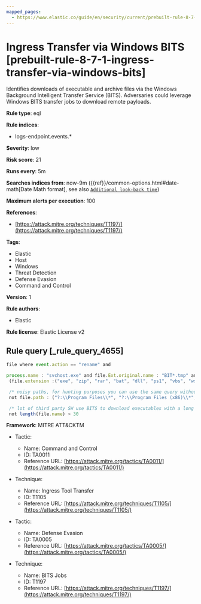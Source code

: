 ```yaml
---
mapped_pages:
  - https://www.elastic.co/guide/en/security/current/prebuilt-rule-8-7-1-ingress-transfer-via-windows-bits.html
---
```


# Ingress Transfer via Windows BITS [prebuilt-rule-8-7-1-ingress-transfer-via-windows-bits]

Identifies downloads of executable and archive files via the Windows Background Intelligent Transfer Service (BITS). Adversaries could leverage Windows BITS transfer jobs to download remote payloads.

**Rule type**: eql

**Rule indices**:

* logs-endpoint.events.*

**Severity**: low

**Risk score**: 21

**Runs every**: 5m

**Searches indices from**: now-9m ({{ref}}/common-options.html#date-math[Date Math format], see also [`Additional look-back time`](docs-content://solutions/security/detect-and-alert/create-detection-rule.md#rule-schedule))

**Maximum alerts per execution**: 100

**References**:

* [https://attack.mitre.org/techniques/T1197/](https://attack.mitre.org/techniques/T1197/)

**Tags**:

* Elastic
* Host
* Windows
* Threat Detection
* Defense Evasion
* Command and Control

**Version**: 1

**Rule authors**:

* Elastic

**Rule license**: Elastic License v2

## Rule query [_rule_query_4655]

```js
file where event.action == "rename" and

process.name : "svchost.exe" and file.Ext.original.name : "BIT*.tmp" and
 (file.extension :("exe", "zip", "rar", "bat", "dll", "ps1", "vbs", "wsh", "js", "vbe", "pif", "scr", "cmd", "cpl") or file.Ext.header_bytes : "4d5a*") and

 /* noisy paths, for hunting purposes you can use the same query without the following exclusions */
 not file.path : ("?:\\Program Files\\*", "?:\\Program Files (x86)\\*", "?:\\Windows\\*", "?:\\ProgramData\\*\\*") and

 /* lot of third party SW use BITS to download executables with a long file name */
 not length(file.name) > 30
```

**Framework**: MITRE ATT&CKTM

* Tactic:

    * Name: Command and Control
    * ID: TA0011
    * Reference URL: [https://attack.mitre.org/tactics/TA0011/](https://attack.mitre.org/tactics/TA0011/)

* Technique:

    * Name: Ingress Tool Transfer
    * ID: T1105
    * Reference URL: [https://attack.mitre.org/techniques/T1105/](https://attack.mitre.org/techniques/T1105/)

* Tactic:

    * Name: Defense Evasion
    * ID: TA0005
    * Reference URL: [https://attack.mitre.org/tactics/TA0005/](https://attack.mitre.org/tactics/TA0005/)

* Technique:

    * Name: BITS Jobs
    * ID: T1197
    * Reference URL: [https://attack.mitre.org/techniques/T1197/](https://attack.mitre.org/techniques/T1197/)



